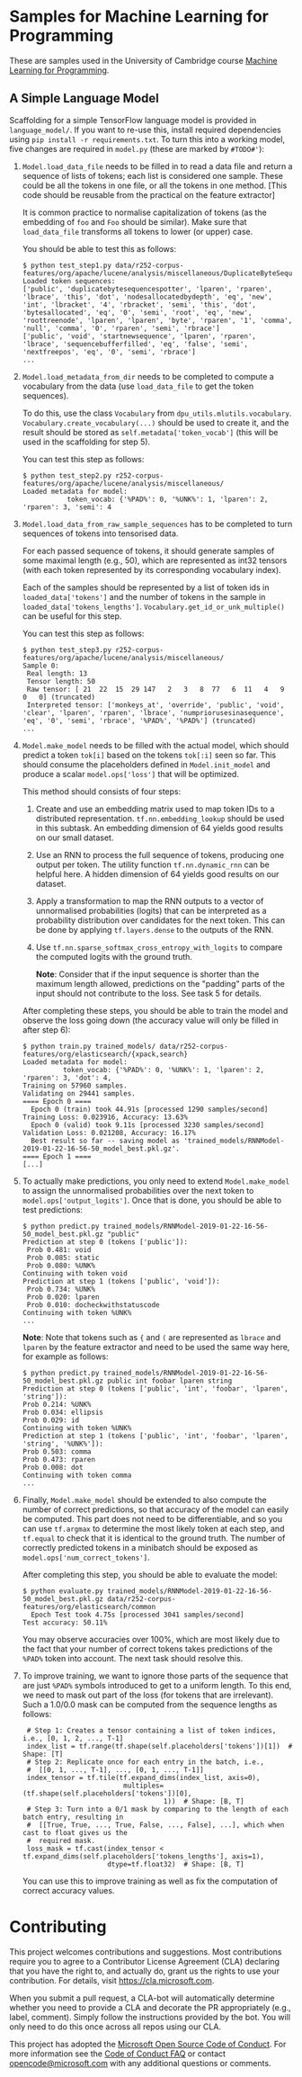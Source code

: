 # Samples for Machine Learning for Programming

These are samples used in the University of Cambridge course 
[Machine Learning for Programming](https://www.cl.cam.ac.uk/teaching/1819/R252/).

## A Simple Language Model

Scaffolding for a simple TensorFlow language model is provided in
`language_model/`.
If you want to re-use this, install required dependencies using
`pip install -r requirements.txt`.
To turn this into a working model, five changes are required in `model.py`
(these are marked by `#TODO#'`):
1. `Model.load_data_file` needs to be filled in to read a data file and 
   return a sequence of lists of tokens; each list is considered one sample.
   These could be all the tokens in one file, or all the tokens in one method.
   [This code should be reusable from the practical on the feature
    extractor]

   It is common practice to normalise capitalization of tokens (as the embedding
   of `foo` and `Foo` should be similar). Make sure that `load_data_file`
   transforms all tokens to lower (or upper) case.

   You should be able to test this as follows:
   ```
   $ python test_step1.py data/r252-corpus-features/org/apache/lucene/analysis/miscellaneous/DuplicateByteSequenceSpotter.java.proto
   Loaded token sequences:
   ['public', 'duplicatebytesequencespotter', 'lparen', 'rparen', 'lbrace', 'this', 'dot', 'nodesallocatedbydepth', 'eq', 'new', 'int', 'lbracket', '4', 'rbracket', 'semi', 'this', 'dot', 'bytesallocated', 'eq', '0', 'semi', 'root', 'eq', 'new', 'roottreenode', 'lparen', 'lparen', 'byte', 'rparen', '1', 'comma', 'null', 'comma', '0', 'rparen', 'semi', 'rbrace']
   ['public', 'void', 'startnewsequence', 'lparen', 'rparen', 'lbrace', 'sequencebufferfilled', 'eq', 'false', 'semi', 'nextfreepos', 'eq', '0', 'semi', 'rbrace']
   ...
   ```
2. `Model.load_metadata_from_dir` needs to be completed to compute a
   vocabulary from the data (use `load_data_file` to get the token
   sequences).
   
   To do this, use the class `Vocabulary` from `dpu_utils.mlutils.vocabulary`.
   `Vocabulary.create_vocabulary(...)` should be used to create it, and the
   result should be stored as `self.metadata['token_vocab']` (this will
   be used in the scaffolding for step 5).

   You can test this step as follows:
   ```
   $ python test_step2.py r252-corpus-features/org/apache/lucene/analysis/miscellaneous/
   Loaded metadata for model:
              token_vocab: {'%PAD%': 0, '%UNK%': 1, 'lparen': 2, 'rparen': 3, 'semi': 4
   ```

3. `Model.load_data_from_raw_sample_sequences` has to be completed to
   turn sequences of tokens into tensorised data.

   For each passed sequence of tokens, it should generate samples of
   some maximal length (e.g., 50), which are represented as int32 tensors
   (with each token represented by its corresponding vocabulary index).

   Each of the samples should be represented by a list of token ids in
   `loaded_data['tokens']` and the number of tokens in the sample in
   `loaded_data['tokens_lengths']`.
   `Vocabulary.get_id_or_unk_multiple()` can be useful for this step.

   You can test this step as follows:
   ```
   $ python test_step3.py r252-corpus-features/org/apache/lucene/analysis/miscellaneous/ 
   Sample 0:
    Real length: 13
    Tensor length: 50
    Raw tensor: [ 21  22  15  29 147   2   3   8  77   6  11   4   9   0   0] (truncated)
    Interpreted tensor: ['monkeys_at', 'override', 'public', 'void', 'clear', 'lparen', 'rparen', 'lbrace', 'numpriorusesinasequence', 'eq', '0', 'semi', 'rbrace', '%PAD%', '%PAD%'] (truncated)
   ...
   ```
  
4. `Model.make_model` needs to be filled with the actual model, which
   should predict a token `tok[i]` based on the tokens `tok[:i]` seen
   so far.
   This should consume the placeholders defined in `Model.init_model` and
   produce a scalar `model.ops['loss']` that will be optimized.

   This method should consists of four steps:
   1. Create and use an embedding matrix used to map token IDs to a 
      distributed representation.
      `tf.nn.embedding_lookup` should be used in this subtask.
      An embedding dimension of 64 yields good results on our small
      dataset.
   2. Use an RNN to process the full sequence of tokens, producing
      one output per token.
      The utility function `tf.nn.dynamic_rnn` can be helpful here.
      A hidden dimension of 64 yields good results on our dataset.
   3. Apply a transformation to map the RNN outputs to a vector of
      unnormalised probabilities (logits) that can be interpreted as
      a probability distribution over candidates for the next token.
      This can be done by applying `tf.layers.dense` to the outputs
      of the RNN.
   4. Use `tf.nn.sparse_softmax_cross_entropy_with_logits` to compare
      the computed logits with the ground truth.

      **Note**: Consider that if the input sequence is shorter than the
      maximum length allowed, predictions on the "padding" parts of the
      input should not contribute to the loss. See task 5 for details.
    
    After completing these steps, you should be able to train the model
    and observe the loss going down (the accuracy value will only be
    filled in after step 6):
    ```
    $ python train.py trained_models/ data/r252-corpus-features/org/elasticsearch/{xpack,search}
    Loaded metadata for model:
              token_vocab: {'%PAD%': 0, '%UNK%': 1, 'lparen': 2, 'rparen': 3, 'dot': 4,
    Training on 57960 samples.
    Validating on 29441 samples.
    ==== Epoch 0 ====
      Epoch 0 (train) took 44.91s [processed 1290 samples/second]
    Training Loss: 0.023916, Accuracy: 13.63%
      Epoch 0 (valid) took 9.11s [processed 3230 samples/second]
    Validation Loss: 0.021208, Accuracy: 16.17%
      Best result so far -- saving model as 'trained_models/RNNModel-2019-01-22-16-56-50_model_best.pkl.gz'.
    ==== Epoch 1 ====
    [...]
    ```

5. To actually make predictions, you only need to extend `Model.make_model` to
   assign the unnormalised probabilities over the next token to
   `model.ops['output_logits']`. Once that is done, you should be able to test
   predictions:
    ```
    $ python predict.py trained_models/RNNModel-2019-01-22-16-56-50_model_best.pkl.gz "public"
    Prediction at step 0 (tokens ['public']):
     Prob 0.481: void
     Prob 0.085: static
     Prob 0.080: %UNK%
    Continuing with token void
    Prediction at step 1 (tokens ['public', 'void']):
     Prob 0.734: %UNK%
     Prob 0.020: lparen
     Prob 0.010: docheckwithstatuscode
    Continuing with token %UNK%
    ...
    ```
   **Note**: Note that tokens such as `{` and `(` are represented as 
    `lbrace` and `lparen` by the feature extractor and need to be used 
    the same way here, for example as follows:
    ```
    $ python predict.py trained_models/RNNModel-2019-01-22-16-56-50_model_best.pkl.gz public int foobar lparen string
    Prediction at step 0 (tokens ['public', 'int', 'foobar', 'lparen', 'string']):
    Prob 0.214: %UNK%
    Prob 0.034: ellipsis
    Prob 0.029: id
    Continuing with token %UNK%
    Prediction at step 1 (tokens ['public', 'int', 'foobar', 'lparen', 'string', '%UNK%']):
    Prob 0.503: comma
    Prob 0.473: rparen
    Prob 0.008: dot
    Continuing with token comma
    ...
    ```

6. Finally, `Model.make_model` should be extended to also compute the number
   of correct predictions, so that accuracy of the model can easily
   be computed. This part does not need to be differentiable, and so
   you can use `tf.argmax` to determine the most likely token at
   each step, and `tf.equal` to check that it is identical to the
   ground truth.
   The number of correctly predicted tokens in a minibatch should be
   exposed as `model.ops['num_correct_tokens']`.

   After completing this step, you should be able to evaluate the model:
    ```
    $ python evaluate.py trained_models/RNNModel-2019-01-22-16-56-50_model_best.pkl.gz data/r252-corpus-features/org/elasticsearch/common
      Epoch Test took 4.75s [processed 3041 samples/second]
    Test accuracy: 50.11%
    ```
   You may observe accuracies over 100%, which are most likely due to
   the fact that your number of correct tokens takes predictions of
   the `%PAD%` token into account. The next task should resolve this.

7. To improve training, we want to ignore those parts of the sequence that are
   just `%PAD%` symbols introduced to get to a uniform length. To this end,
   we need to mask out part of the loss (for tokens that are irrelevant).
   Such a 1.0/0.0 mask can be computed from the sequence lengths as follows:
   ```(python)
    # Step 1: Creates a tensor containing a list of token indices, i.e., [0, 1, 2, ..., T-1]
    index_list = tf.range(tf.shape(self.placeholders['tokens'])[1])  # Shape: [T]
    # Step 2: Replicate once for each entry in the batch, i.e., 
    #  [[0, 1, ..., T-1], ..., [0, 1, ..., T-1]]
    index_tensor = tf.tile(tf.expand_dims(index_list, axis=0),
                            multiples=(tf.shape(self.placeholders['tokens'])[0],
                                      1))  # Shape: [B, T]
    # Step 3: Turn into a 0/1 mask by comparing to the length of each batch entry, resulting in
    #  [[True, True, ..., True, False, ..., False], ...], which when cast to float gives us the
    #  required mask.
    loss_mask = tf.cast(index_tensor < tf.expand_dims(self.placeholders['tokens_lengths'], axis=1),
                        dtype=tf.float32)  # Shape: [B, T]
   ```
   You can use this to improve training as well as fix the computation
   of correct accuracy values.


# Contributing

This project welcomes contributions and suggestions.  Most contributions require you to agree to a
Contributor License Agreement (CLA) declaring that you have the right to, and actually do, grant us
the rights to use your contribution. For details, visit https://cla.microsoft.com.

When you submit a pull request, a CLA-bot will automatically determine whether you need to provide
a CLA and decorate the PR appropriately (e.g., label, comment). Simply follow the instructions
provided by the bot. You will only need to do this once across all repos using our CLA.

This project has adopted the [Microsoft Open Source Code of Conduct](https://opensource.microsoft.com/codeofconduct/).
For more information see the [Code of Conduct FAQ](https://opensource.microsoft.com/codeofconduct/faq/) or
contact [opencode@microsoft.com](mailto:opencode@microsoft.com) with any additional questions or comments.
